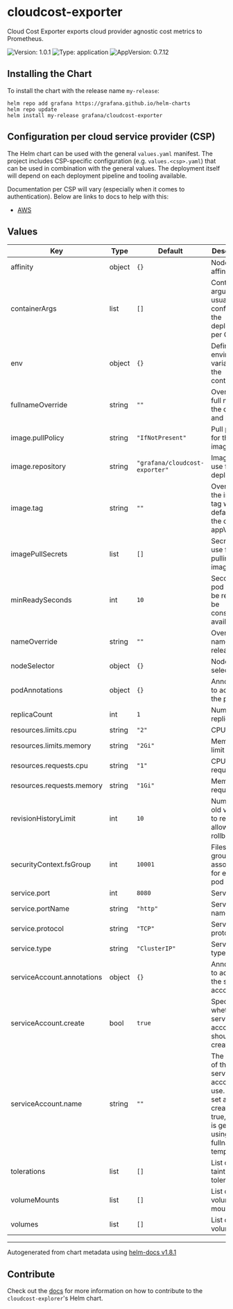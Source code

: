 # cloudcost-exporter

Cloud Cost Exporter exports cloud provider agnostic cost metrics to Prometheus.

![Version: 1.0.1](https://img.shields.io/badge/Version-1.0.1-informational?style=flat-square) ![Type: application](https://img.shields.io/badge/Type-application-informational?style=flat-square) ![AppVersion: 0.7.12](https://img.shields.io/badge/AppVersion-0.7.12-informational?style=flat-square)

## Installing the Chart

To install the chart with the release name `my-release`:

```console
helm repo add grafana https://grafana.github.io/helm-charts
helm repo update
helm install my-release grafana/cloudcost-exporter
```

## Configuration per cloud service provider (CSP)

The Helm chart can be used with the general `values.yaml` manifest.
The project includes CSP-specific configuration (e.g. `values.<csp>.yaml`) that can be used in combination with the general values.
The deployment itself will depend on each deployment pipeline and tooling available.

Documentation per CSP will vary (especially when it comes to authentication). Below are links to docs to help with this:
* [AWS](https://github.com/grafana/cloudcost-exporter/tree/main/docs/deploying/aws)

## Values

| Key | Type | Default | Description |
|-----|------|---------|-------------|
| affinity | object | `{}` | Node/pod affinities |
| containerArgs | list | `[]` | Container arguments, usually to configure the deployment per CSP |
| env | object | `{}` | Define environment variables for the container |
| fullnameOverride | string | `""` | Override the full name of the chart and release |
| image.pullPolicy | string | `"IfNotPresent"` | Pull policy for the image |
| image.repository | string | `"grafana/cloudcost-exporter"` | Image to use for deploying |
| image.tag | string | `""` | Overrides the image tag whose default is the chart appVersion. |
| imagePullSecrets | list | `[]` | Secrets to use for pulling the image |
| minReadySeconds | int | `10` | Seconds a pod should be ready to be considered available |
| nameOverride | string | `""` | Override the name of the release |
| nodeSelector | object | `{}` | Node selector |
| podAnnotations | object | `{}` | Annotations to add to the pod |
| replicaCount | int | `1` | Number of replicas |
| resources.limits.cpu | string | `"2"` | CPU limit |
| resources.limits.memory | string | `"2Gi"` | Memory limit |
| resources.requests.cpu | string | `"1"` | CPU request |
| resources.requests.memory | string | `"1Gi"` | Memory request |
| revisionHistoryLimit | int | `10` | Number of old versions to retain to allow rollback |
| securityContext.fsGroup | int | `10001` | Filesystem group to associate for each pod |
| service.port | int | `8080` | Service port |
| service.portName | string | `"http"` | Service port name |
| service.protocol | string | `"TCP"` | Service protocol |
| service.type | string | `"ClusterIP"` | Service type |
| serviceAccount.annotations | object | `{}` | Annotations to add to the service account |
| serviceAccount.create | bool | `true` | Specifies whether a service account should be created |
| serviceAccount.name | string | `""` | The name of the service account to use. If not set and create is true, a name is generated using the fullname template |
| tolerations | list | `[]` | List of node taints to tolerate |
| volumeMounts | list | `[]` | List of volume mounts |
| volumes | list | `[]` | List of volumes |

----------------------------------------------
Autogenerated from chart metadata using [helm-docs v1.8.1](https://github.com/norwoodj/helm-docs/releases/v1.8.1)

## Contribute

Check out the [docs](https://github.com/grafana/cloudcost-exporter/tree/main//docs/contribute/releases.md#helm-chart)
for more information on how to contribute to the `cloudcost-explorer`'s Helm chart.
